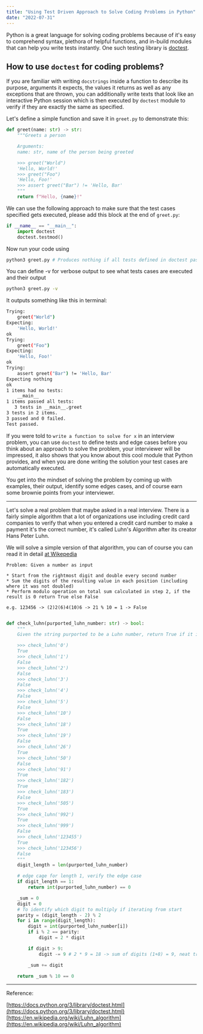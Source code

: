```yaml
---
title: "Using Test Driven Approach to Solve Coding Problems in Python"
date: "2022-07-31"
---
```


Python is a great language for solving coding problems because of it's easy to comprehend syntax, plethora of helpful
functions, and in-build modules that can help you write tests instantly. One such testing library is
[doctest](https://docs.python.org/3/library/doctest.html).

## How to use `doctest` for coding problems?

If you are familiar with writing `docstrings` inside a function to describe its purpose, arguments it expects, the
values it returns as well as any exceptions that are thrown, you can additionally write texts that look like an
interactive Python session which is then executed by `doctest` module to verify if they are exactly the same as
specified.

Let's define a simple function and save it in `greet.py` to demonstrate this:
```python
def greet(name: str) -> str:
    """Greets a person

    Arguments:
    name: str, name of the person being greeted

    >>> greet("World")
    'Hello, World!'
    >>> greet("Foo")
    'Hello, Foo!'
    >>> assert greet("Bar") != 'Hello, Bar'
    """
    return f"Hello, {name}!"
```

We can use the following approach to make sure that the test cases specified gets executed, please add this block at
the end of `greet.py`:

```python
if __name__ == "__main__":
    import doctest
    doctest.testmod()
```

Now run your code using
```sh
python3 greet.py # Produces nothing if all tests defined in doctest pass
```

You can define -v for verbose output to see what tests cases are executed and their output

```sh
python3 greet.py -v
```

It outputs something like this in terminal:

```sh
Trying:
    greet("World")
Expecting:
    'Hello, World!'
ok
Trying:
    greet("Foo")
Expecting:
    'Hello, Foo!'
ok
Trying:
    assert greet("Bar") != 'Hello, Bar'
Expecting nothing
ok
1 items had no tests:
    __main__
1 items passed all tests:
   3 tests in __main__.greet
3 tests in 2 items.
3 passed and 0 failed.
Test passed.
```

If you were told to `write a function to solve for x` in an interview problem, you can use `doctest` to define tests and
edge cases before you think about an approach to solve the problem, your interviewer will be impressed, it also shows
that you know about this cool module that Python provides, and when you are done writing the solution your test cases
are automatically executed.

You get into the mindset of solving the problem by coming up with examples, their output,
identify some edges cases, and of course earn some brownie points from your interviewer.

---

Let's solve a real problem that maybe asked in a real interview. There is a fairly simple algorithm that a lot of
organizations use including credit card companies to verify that when you entered a credit card number to make a payment
it's the correct number, it's called Luhn's Algorithm after its creator Hans Peter Luhn.

We will solve a simple version of that algorithm, you can of course you can read it in detail
[at Wikepedia](https://en.wikipedia.org/wiki/Luhn_algorithm)

```
Problem: Given a number as input

* Start from the rightmost digit and double every second number
* Sum the digits of the resulting value in each position (including where it was not doubled)
* Perform modulo operation on total sum calculated in step 2, if the result is 0 return True else False

e.g. 123456 -> (2)2(6)4(10)6 -> 21 % 10 = 1 -> False
```

```python

def check_luhn(purported_luhn_number: str) -> bool:
    """
    Given the string purported to be a Luhn number, return True if it is False otherwise

    >>> check_luhn('0')
    True
    >>> check_luhn('1')
    False
    >>> check_luhn('2')
    False
    >>> check_luhn('3')
    False
    >>> check_luhn('4')
    False
    >>> check_luhn('5')
    False
    >>> check_luhn('10')
    False
    >>> check_luhn('18')
    True
    >>> check_luhn('19')
    False
    >>> check_luhn('26')
    True
    >>> check_luhn('50')
    False
    >>> check_luhn('91')
    True
    >>> check_luhn('182')
    True
    >>> check_luhn('183')
    False
    >>> check_luhn('505')
    True
    >>> check_luhn('992')
    True
    >>> check_luhn('999')
    False
    >>> check_luhn('123455')
    True
    >>> check_luhn('123456')
    False
    """
    digit_length = len(purported_luhn_number)

    # edge cage for length 1, verify the edge case
    if digit_length == 1:
        return int(purported_luhn_number) == 0

    _sum = 0
    digit = 0
    # To identify which digit to multiply if iterating from start
    parity = (digit_length - 2) % 2
    for i in range(digit_length):
        digit = int(purported_luhn_number[i])
        if i % 2 == parity:
            digit = 2 * digit

        if digit > 9:
            digit -= 9 # 2 * 9 = 18 -> sum of digits (1+8) = 9, neat trick

        _sum += digit

    return _sum % 10 == 0
```

---

Reference:

[https://docs.python.org/3/library/doctest.html](https://docs.python.org/3/library/doctest.html)
[https://en.wikipedia.org/wiki/Luhn_algorithm](https://en.wikipedia.org/wiki/Luhn_algorithm)
